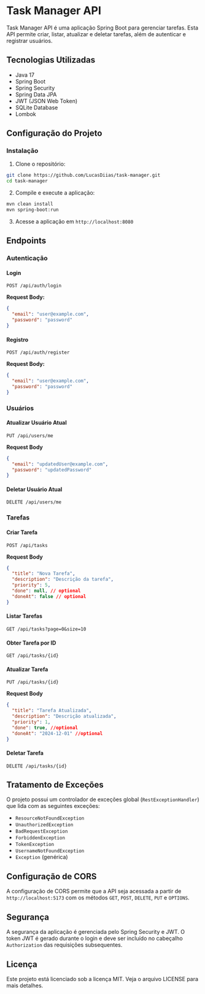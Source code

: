 # Task Manager API

Task Manager API é uma aplicação Spring Boot para gerenciar tarefas. Esta API permite criar, listar, atualizar e deletar tarefas, além de autenticar e registrar usuários.

## Tecnologias Utilizadas

- Java 17
- Spring Boot
- Spring Security
- Spring Data JPA
- JWT (JSON Web Token)
- SQLite Database
- Lombok

## Configuração do Projeto

### Instalação

1. Clone o repositório:

```bash
git clone https://github.com/LucasDiias/task-manager.git
cd task-manager
```

2. Compile e execute a aplicação:

```bash
mvn clean install
mvn spring-boot:run
```

3. Acesse a aplicação em `http://localhost:8080`

## Endpoints

### Autenticação

#### Login

```http
POST /api/auth/login
```

**Request Body:**

```json
{
  "email": "user@example.com",
  "password": "password"
}
```

#### Registro

```http
POST /api/auth/register
```

**Request Body:**

```json
{
  "email": "user@example.com",
  "password": "password"
}
```

### Usuários

#### Atualizar Usuário Atual

```http
PUT /api/users/me
```

**Request Body**

```json
{
  "email": "updatedUser@example.com",
  "password": "updatedPassword"
}
```

#### Deletar Usuário Atual

```http
DELETE /api/users/me
```

### Tarefas

#### Criar Tarefa

```http
POST /api/tasks
```

**Request Body**

```json
{
  "title": "Nova Tarefa",
  "description": "Descrição da tarefa",
  "priority": 5,
  "done": null, // optional
  "doneAt": false // optional
}
```

#### Listar Tarefas

```http
GET /api/tasks?page=0&size=10
```

#### Obter Tarefa por ID

```http
GET /api/tasks/{id}
```

#### Atualizar Tarefa

```http
PUT /api/tasks/{id}
```

**Request Body**

```json
{
  "title": "Tarefa Atualizada",
  "description": "Descrição atualizada",
  "priority": 1,
  "done": true, //optional
  "doneAt": "2024-12-01" //optional
}
```

#### Deletar Tarefa

```http
DELETE /api/tasks/{id}
```

## Tratamento de Exceções

O projeto possui um controlador de exceções global (`RestExceptionHandler`) que lida com as seguintes exceções:

- `ResourceNotFoundException`
- `UnauthorizedException`
- `BadRequestException`
- `ForbiddenException`
- `TokenException`
- `UsernameNotFoundException`
- `Exception` (genérica)

## Configuração de CORS

A configuração de CORS permite que a API seja acessada a partir de `http://localhost:5173` com os métodos `GET`, `POST`, `DELETE`, `PUT` e `OPTIONS`.

## Segurança

A segurança da aplicação é gerenciada pelo Spring Security e JWT. O token JWT é gerado durante o login e deve ser incluído no cabeçalho `Authorization` das requisições subsequentes.

## Licença

Este projeto está licenciado sob a licença MIT. Veja o arquivo LICENSE para mais detalhes.

